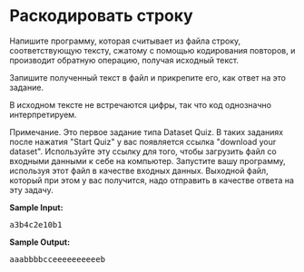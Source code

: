 <h1>Раскодировать строку</h1>
<p>Напишите программу, которая считывает из файла строку, соответствующую тексту, сжатому с помощью кодирования повторов, и производит обратную операцию, получая исходный текст.</p>
<p>Запишите полученный текст в файл и прикрепите его, как ответ на это задание.</p>
<p>В исходном тексте не встречаются цифры, так что код однозначно интерпретируем.</p>
<p>Примечание. Это первое задание типа Dataset Quiz. В таких заданиях после нажатия "Start Quiz" у вас появляется ссылка "download your dataset". Используйте эту ссылку для того, чтобы загрузить файл со входными данными к себе на компьютер. Запустите вашу программу, используя этот файл в качестве входных данных. Выходной файл, который при этом у вас получится, надо отправить в качестве ответа на эту задачу.</p>
<p><strong>Sample Input:</strong></p>
<pre>
a3b4c2e10b1
</pre>
<p><strong>Sample Output:</strong></p>
<pre>
aaabbbbcceeeeeeeeeeb
</pre>